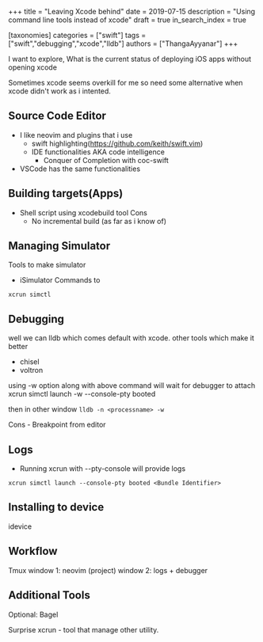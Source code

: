 +++
title = "Leaving Xcode behind"
date = 2019-07-15
description = "Using command line tools instead of xcode"
draft = true
in_search_index = true

[taxonomies]
categories = ["swift"]
tags = ["swift","debugging","xcode","lldb"]
authors = ["ThangaAyyanar"]
+++

I want to explore, What is the current status of deploying iOS apps without opening xcode

Sometimes xcode seems overkill for me so need some alternative when xcode
didn't work as i intented.

## Source Code Editor
- I like neovim and plugins that i use
    - swift highlighting(https://github.com/keith/swift.vim)
    - IDE functionalities AKA code intelligence
        - Conquer of Completion with coc-swift
- VSCode has the same functionalities

## Building targets(Apps)
- Shell script using xcodebuild tool
Cons
    - No incremental build (as far as i know of)

## Managing Simulator
Tools to make simulator
- iSimulator
Commands to 
```
xcrun simctl
```

## Debugging
well we can lldb which comes default with xcode.
other tools which make it better
- chisel
- voltron

using -w option along with above command will wait for debugger to attach
xcrun simctl launch -w --console-pty booted <Bundle Identifier>

then in other window `lldb -n <processname> -w`

Cons
    - Breakpoint from editor

## Logs

- Running xcrun with --pty-console will provide logs
```
xcrun simctl launch --console-pty booted <Bundle Identifier>
```

## Installing to device
idevice

## Workflow
Tmux 
window 1: neovim (project)
window 2: logs + debugger

## Additional Tools
Optional: Bagel

Surprise
xcrun - tool that manage other utility.
